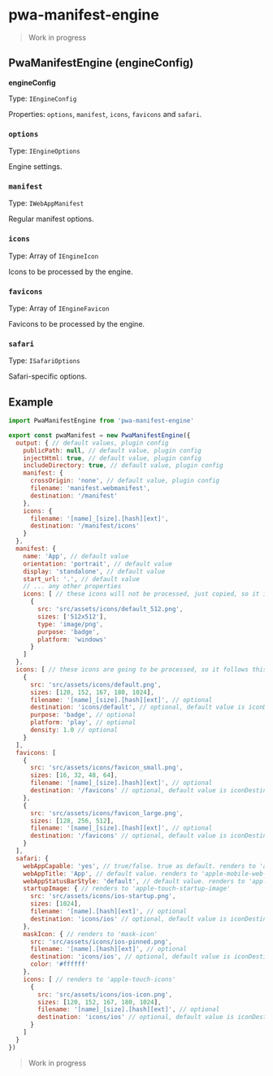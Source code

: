 # pwa-manifest-engine

> Work in progress

## PwaManifestEngine (engineConfig)

**engineConfig**

Type: `IEngineConfig`

Properties: `options`, `manifest`, `icons`, `favicons` and `safari`.

### `options`

Type: `IEngineOptions`

Engine settings.

### `manifest`

Type: `IWebAppManifest`

Regular manifest options.

### `icons`

Type: Array of `IEngineIcon`

Icons to be processed by the engine.

### `favicons`

Type: Array of `IEngineFavicon`

Favicons to be processed by the engine.

### `safari`

Type: `ISafariOptions`

Safari-specific options.

## Example

```javascript
import PwaManifestEngine from 'pwa-manifest-engine'

export const pwaManifest = new PwaManifestEngine({
  output: { // default values, plugin config
    publicPath: null, // default value, plugin config
    injectHtml: true, // default value, plugin config
    includeDirectory: true, // default value, plugin config
    manifest: {
      crossOrigin: 'none', // default value, plugin config
      filename: 'manifest.webmanifest',
      destination: '/manifest'
    },
    icons: {
      filename: '[name]_[size].[hash][ext]',
      destination: '/manifest/icons'
    }
  },
  manifest: {
    name: 'App', // default value
    orientation: 'portrait', // default value
    display: 'standalone', // default value
    start_url: '.', // default value
    // ... any other properties
    icons: [ // these icons will not be processed, just copied, so it is exactly like writing a regular Manifest file, following W3C's specification.
      {
        src: 'src/assets/icons/default_512.png',
        sizes: ['512x512'],
        type: 'image/png',
        purpose: 'badge',
        platform: 'windows'
      }
    ]
  },
  icons: [ // these icons are going to be processed, so it follows this API's requirements for "src", "sizes", "filename" and "destination". Other properties are just like writing a regular Manifest file, following W3C's specification.
    {
      src: 'src/assets/icons/default.png',
      sizes: [120, 152, 167, 180, 1024],
      filename: '[name]_[size].[hash][ext]', // optional
      destination: 'icons/default', // optional, default value is iconDestination in pluginOptions
      purpose: 'badge', // optional
      platform: 'play', // optional
      density: 1.0 // optional
    }
  ],
  favicons: [
    {
      src: 'src/assets/icons/favicon_small.png',
      sizes: [16, 32, 48, 64],
      filename: '[name]_[size].[hash][ext]', // optional
      destination: '/favicons' // optional, default value is iconDestination in pluginOptions
    },
    {
      src: 'src/assets/icons/favicon_large.png',
      sizes: [128, 256, 512],
      filename: '[name]_[size].[hash][ext]', // optional
      destination: '/favicons' // optional, default value is iconDestination in pluginOptions
    }
  ],
  safari: {
    webAppCapable: 'yes', // true/false. true as default. renders to 'apple-mobile-web-app-capable'
    webAppTitle: 'App', // default value. renders to 'apple-mobile-web-app-title'
    webAppStatusBarStyle: 'default', // default value. renders to 'apple-mobile-web-app-status-bar-style'
    startupImage: { // renders to 'apple-touch-startup-image'
      src: 'src/assets/icons/ios-startup.png',
      sizes: [1024],
      filename: '[name].[hash][ext]', // optional
      destination: 'icons/ios' // optional, default value is iconDestination in pluginOptions
    },
    maskIcon: { // renders to 'mask-icon'
      src: 'src/assets/icons/ios-pinned.png',
      filename: '[name].[hash][ext]', // optional
      destination: 'icons/ios', // optional, default value is iconDestination in pluginOptions,
      color: '#ffffff'
    },
    icons: [ // renders to 'apple-touch-icons'
      {
        src: 'src/assets/icons/ios-icon.png',
        sizes: [120, 152, 167, 180, 1024],
        filename: '[name]_[size].[hash][ext]', // optional
        destination: 'icons/ios' // optional, default value is iconDestination in pluginOptions
      }
    ]
  }
})
```

> Work in progress
